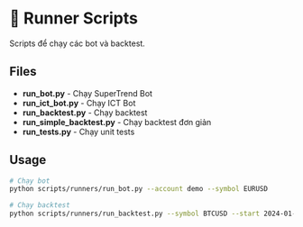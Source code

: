 # 🚀 Runner Scripts

Scripts để chạy các bot và backtest.

## Files

- **run_bot.py** - Chạy SuperTrend Bot
- **run_ict_bot.py** - Chạy ICT Bot
- **run_backtest.py** - Chạy backtest
- **run_simple_backtest.py** - Chạy backtest đơn giản
- **run_tests.py** - Chạy unit tests

## Usage

```bash
# Chạy bot
python scripts/runners/run_bot.py --account demo --symbol EURUSD

# Chạy backtest
python scripts/runners/run_backtest.py --symbol BTCUSD --start 2024-01-01
```
